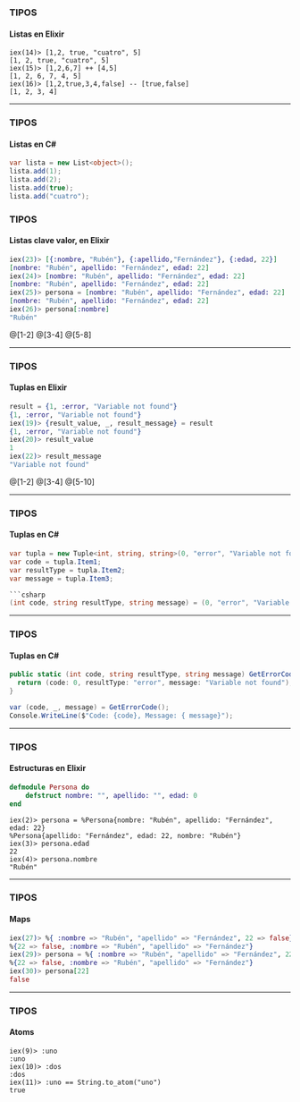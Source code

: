 ### TIPOS
#### Listas en Elixir
```
iex(14)> [1,2, true, "cuatro", 5]
[1, 2, true, "cuatro", 5]
iex(15)> [1,2,6,7] ++ [4,5]
[1, 2, 6, 7, 4, 5]
iex(16)> [1,2,true,3,4,false] -- [true,false]
[1, 2, 3, 4]
``` 
---

### TIPOS
#### Listas en C#

```csharp
var lista = new List<object>();
lista.add(1);
lista.add(2);
lista.add(true);
lista.add("cuatro");
```

### TIPOS
#### Listas clave valor, en Elixir

``` elixir
iex(23)> [{:nombre, "Rubén"}, {:apellido,"Fernández"}, {:edad, 22}]
[nombre: "Rubén", apellido: "Fernández", edad: 22]
iex(24)> [nombre: "Rubén", apellido: "Fernández", edad: 22]
[nombre: "Rubén", apellido: "Fernández", edad: 22]
iex(25)> persona = [nombre: "Rubén", apellido: "Fernández", edad: 22]
[nombre: "Rubén", apellido: "Fernández", edad: 22]
iex(26)> persona[:nombre]
"Rubén"
```
@[1-2]
@[3-4]
@[5-8]

---

### TIPOS
#### Tuplas en Elixir

``` elixir
result = {1, :error, "Variable not found"}
{1, :error, "Variable not found"}
iex(19)> {result_value, _, result_message} = result
{1, :error, "Variable not found"}
iex(20)> result_value
1
iex(22)> result_message
"Variable not found"
``` 
@[1-2]
@[3-4]
@[5-10]

---

### TIPOS
#### Tuplas en C#

```csharp
var tupla = new Tuple<int, string, string>(0, "error", "Variable not found");
var code = tupla.Item1;
var resultType = tupla.Item2;
var message = tupla.Item3;

```csharp
(int code, string resultType, string message) = (0, "error", "Variable not found");
```
---

### TIPOS
#### Tuplas en C#

```csharp
public static (int code, string resultType, string message) GetErrorCode() {
  return (code: 0, resultType: "error", message: "Variable not found");
}
```

```csharp
var (code, _, message) = GetErrorCode();
Console.WriteLine($"Code: {code}, Message: { message}");
```

---

### TIPOS
#### Estructuras en Elixir

```elixir
defmodule Persona do
    defstruct nombre: "", apellido: "", edad: 0
end
```

```
iex(2)> persona = %Persona{nombre: "Rubén", apellido: "Fernández", edad: 22}
%Persona{apellido: "Fernández", edad: 22, nombre: "Rubén"}
iex(3)> persona.edad
22
iex(4)> persona.nombre
"Rubén"
```
---

### TIPOS
#### Maps

``` elixir
iex(27)> %{ :nombre => "Rubén", "apellido" => "Fernández", 22 => false} 
%{22 => false, :nombre => "Rubén", "apellido" => "Fernández"}
iex(29)> persona = %{ :nombre => "Rubén", "apellido" => "Fernández", 22 => false}
%{22 => false, :nombre => "Rubén", "apellido" => "Fernández"}
iex(30)> persona[22]
false
```
---

### TIPOS
#### Atoms
```
iex(9)> :uno
:uno
iex(10)> :dos
:dos
iex(11)> :uno == String.to_atom("uno")
true
```




